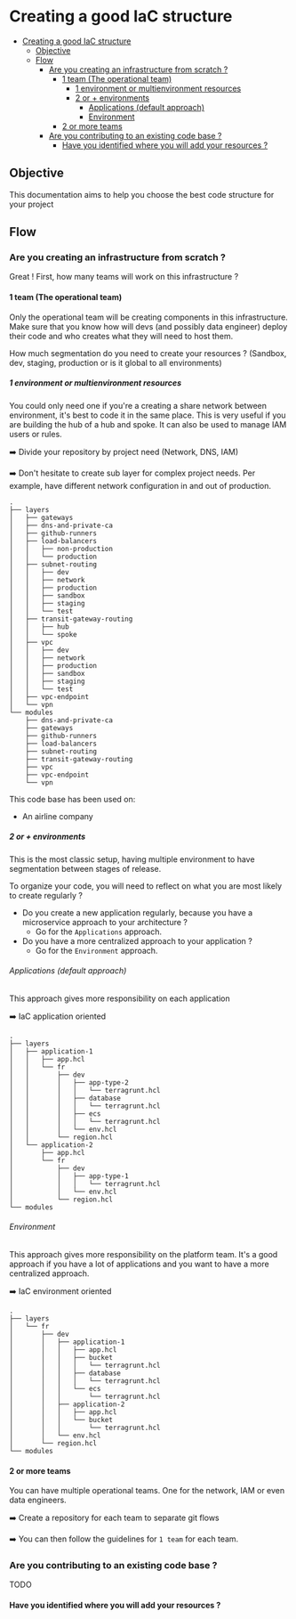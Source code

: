 # Creating a good IaC structure

- [Creating a good IaC structure](#creating-a-good-iac-structure)
  - [Objective](#objective)
  - [Flow](#flow)
    - [Are you creating an infrastructure from scratch ?](#are-you-creating-an-infrastructure-from-scratch-)
      - [1 team (The operational team)](#1-team-the-operational-team)
        - [1 environment or multienvironment resources](#1-environment-or-multienvironment-resources)
        - [2 or + environments](#2-or--environments)
          - [Applications (default approach)](#applications-default-approach)
          - [Environment](#environment)
      - [2 or more teams](#2-or-more-teams)
    - [Are you contributing to an existing code base ?](#are-you-contributing-to-an-existing-code-base-)
      - [Have you identified where you will add your resources ?](#have-you-identified-where-you-will-add-your-resources-)

## Objective

This documentation aims to help you choose the best code structure for your project

## Flow

### Are you creating an infrastructure from scratch ?
  
Great ! First, how many teams will work on this infrastructure ?

#### 1 team (The operational team)

Only the operational team will be creating components in this infrastructure. Make sure that you know how will devs (and possibly data engineer) deploy their code and who creates what they will need to host them.

How much segmentation do you need to create your resources ? (Sandbox, dev, staging, production or is it global to all environments)

##### 1 environment or multienvironment resources

You could only need one if you're a creating a share network between environment, it's best to code it in the same place. This is very useful if you are building the hub of a hub and spoke.
It can also be used to manage IAM users or rules.

➡️ Divide your repository by project need (Network, DNS, IAM)

➡️ Don't hesitate to create sub layer for complex project needs. Per example, have different network configuration in and out of production.

```tree
.
├── layers
│   ├── gateways
│   ├── dns-and-private-ca
│   ├── github-runners
│   ├── load-balancers
│   │   ├── non-production
│   │   └── production
│   ├── subnet-routing
│   │   ├── dev
│   │   ├── network
│   │   ├── production
│   │   ├── sandbox
│   │   ├── staging
│   │   └── test
│   ├── transit-gateway-routing
│   │   ├── hub
│   │   └── spoke
│   ├── vpc
│   │   ├── dev
│   │   ├── network
│   │   ├── production
│   │   ├── sandbox
│   │   ├── staging
│   │   └── test
│   ├── vpc-endpoint
│   └── vpn
└── modules
    ├── dns-and-private-ca
    ├── gateways
    ├── github-runners
    ├── load-balancers
    ├── subnet-routing
    ├── transit-gateway-routing
    ├── vpc
    ├── vpc-endpoint
    └── vpn
```

This code base has been used on:

- An airline company

##### 2 or + environments

This is the most classic setup, having multiple environment to have segmentation between stages of release.

To organize your code, you will need to reflect on what you are most likely to create regularly ?

- Do you create a new application regularly, because you have a microservice approach to your architecture ?
  - Go for the `Applications` approach.
- Do you have a more centralized approach to your application ?
  - Go for the `Environment` approach.

###### Applications (default approach)

This approach gives more responsibility on each application

➡️ IaC application oriented

```tree
.
├── layers
│   ├── application-1
│   │   ├── app.hcl
│   │   └── fr
│   │       ├── dev
│   │       │   ├── app-type-2
│   │       │   │   └── terragrunt.hcl
│   │       │   ├── database
│   │       │   │   └── terragrunt.hcl
│   │       │   ├── ecs
│   │       │   │   └── terragrunt.hcl
│   │       │   └── env.hcl
│   │       └── region.hcl
│   └── application-2
│       ├── app.hcl
│       └── fr
│           ├── dev
│           │   ├── app-type-1
│           │   │   └── terragrunt.hcl
│           │   └── env.hcl
│           └── region.hcl
└── modules
```

###### Environment  

This approach gives more responsibility on the platform team. It's a good approach if you have a lot of applications and you want to have a more centralized approach.

➡️ IaC environment oriented

```tree
.
├── layers
│   └── fr
│       ├── dev
│       │   ├── application-1
│       │   │   ├── app.hcl
│       │   │   ├── bucket
│       │   │   │   └── terragrunt.hcl
│       │   │   ├── database
│       │   │   │   └── terragrunt.hcl
│       │   │   └── ecs
│       │   │       └── terragrunt.hcl
│       │   ├── application-2
│       │   │   ├── app.hcl
│       │   │   └── bucket
│       │   │       └── terragrunt.hcl
│       │   └── env.hcl
│       └── region.hcl
└── modules
```

#### 2 or more teams  

You can have multiple operational teams. One for the network, IAM or even data engineers.

➡️ Create a repository for each team to separate git flows

➡️ You can then follow the guidelines for `1 team` for each team.

### Are you contributing to an existing code base ?
  
TODO

#### Have you identified where you will add your resources ?  
